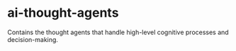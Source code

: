 # ai-thought-agents
Contains the thought agents that handle high-level cognitive processes and decision-making.
